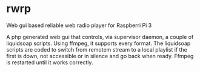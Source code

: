 # rwrp
Web gui based reliable web radio player for Raspberri Pi 3

A php generated web gui that controls, via supervisor daemon, a couple of liquidsoap scripts.
Using ffmpeg, it supports every format.
The liquidsoap scripts are coded to switch from remotem stream to a local playlist if the first is down, not accessible or in silence and go back when ready. Ffmpeg is restarted until it works correctly.
